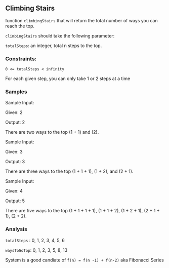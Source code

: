 ## Climbing Stairs
function `climbingStairs` that will return the total number of ways you can reach the top.

`climbingStairs` should take the following parameter:

`totalSteps`: an integer, total n steps to the top.

### Constraints:

`0 <= totalSteps < infinity`

For each given step, you can only take 1 or 2 steps at a time
### Samples
Sample Input:

 Given: 2

 Output: 2

There are two ways to the top (1 + 1) and (2).

Sample Input:

 Given: 3

 Output: 3

There are three ways to the top (1 + 1 + 1), (1 + 2), and (2 + 1).

Sample Input:

 Given: 4

 Output: 5

There are five ways to the top (1 + 1 + 1 + 1), (1 + 1 + 2), (1 + 2 + 1), (2 + 1 + 1), (2 + 2).

### Analysis

`totalSteps` : 0, 1, 2, 3, 4, 5, 6

`waysToGoTop`: 0, 1, 2, 3, 5, 8, 13

System is a good candiate of `f(n) = f(n -1) + f(n-2)` aka Fibonacci Series
